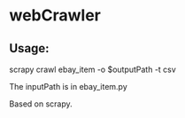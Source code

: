 # webCrawler

## Usage:

scrapy crawl ebay_item -o $outputPath -t csv

The inputPath is in ebay_item.py

Based on scrapy.
